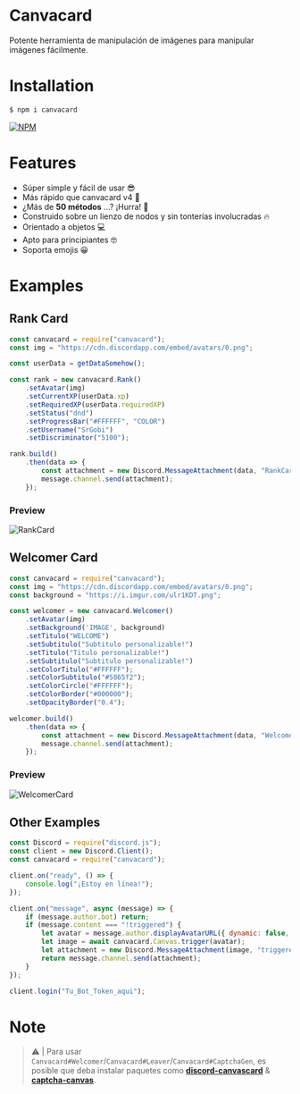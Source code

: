 # Canvacard
Potente herramienta de manipulación de imágenes para manipular imágenes fácilmente.

# Installation

```sh
$ npm i canvacard
```

[![NPM](https://nodei.co/npm/canvacard.png)](https://nodei.co/npm/canvacard/)

# Features
- Súper simple y fácil de usar 😎
- Más rápido que canvacard v4 🚀
- ¿Más de **50 métodos** ...? ¡Hurra! 🎉
- Construido sobre un lienzo de nodos y sin tonterías involucradas 🔥
- Orientado a objetos 💻
- Apto para principiantes 🤓
- Soporta emojis 😀

# Examples
## Rank Card

```js
const canvacard = require("canvacard");
const img = "https://cdn.discordapp.com/embed/avatars/0.png";

const userData = getDataSomehow();

const rank = new canvacard.Rank()
    .setAvatar(img)
    .setCurrentXP(userData.xp)
    .setRequiredXP(userData.requiredXP)
    .setStatus("dnd")
    .setProgressBar("#FFFFFF", "COLOR")
    .setUsername("SrGobi")
    .setDiscriminator("5100");

rank.build()
    .then(data => {
        const attachment = new Discord.MessageAttachment(data, "RankCard.png");
        message.channel.send(attachment);
    });
```

### Preview
![RankCard](https://i.imgur.com/j7m8T5x.png)

## Welcomer Card

```js
const canvacard = require("canvacard");
const img = "https://cdn.discordapp.com/embed/avatars/0.png";
const background = "https://i.imgur.com/ulr1KDT.png";

const welcomer = new canvacard.Welcomer()
    .setAvatar(img)
    .setBackground('IMAGE', background)
    .setTitulo("WELCOME")
    .setSubtitulo("Subtitulo personalizable!")
    .setTitulo("Titulo personalizable!")
    .setSubtitulo("Subtitulo personalizable!")
    .setColorTitulo("#FFFFFF");
    .setColorSubtitulo("#5865f2");
    .setColorCircle("#FFFFFF");
    .setColorBorder("#000000");
    .setOpacityBorder("0.4");

welcomer.build()
    .then(data => {
        const attachment = new Discord.MessageAttachment(data, "WelcomerCard.png");
        message.channel.send(attachment);
    });
```

### Preview
![WelcomerCard](https://i.imgur.com/ulr1KDT.png)

## Other Examples

```js
const Discord = require("discord.js");
const client = new Discord.Client();
const canvacard = require("canvacard");

client.on("ready", () => {
    console.log("¡Estoy en línea!");
});

client.on("message", async (message) => {
    if (message.author.bot) return;
    if (message.content === "!triggered") {
        let avatar = message.author.displayAvatarURL({ dynamic: false, format: 'png' });
        let image = await canvacard.Canvas.trigger(avatar);
        let attachment = new Discord.MessageAttachment(image, "triggered.gif");
        return message.channel.send(attachment);
    }
});

client.login("Tu_Bot_Token_aqui");
```

# Note
> ⚠ | Para usar `Canvacard#Welcomer`/`Canvacard#Leaver`/`Canvacard#CaptchaGen`, es posible que deba instalar paquetes como **[discord-canvascard](https://npmjs.com/package/discord-canvascard)** & **[captcha-canvas](https://npmjs.com/package/captcha-canvas)**.